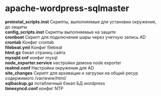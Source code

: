 # apache-wordpress-sqlmaster
<b>preinstal_scripts.inst</b> Скрипты, выполняемые для установки окружения, до защиты<br />
<b>config_scripts.inst</b> Скрипты выполняемые на защите<br />
<b>cronboot</b> Скрипт для подключения шары через учетную запись AD<br />
<b>crontab</b> Конфиг crontab<br />
<b>filebeat.yml</b> Конфиг filebeat<br />
<b>html.gz</b> бэкап страниц сайта<br />
<b>mysqld.cnf</b> конфиг mysql<br />
<b>node_exporter.service</b> настройки демона node exporter<br />
<b>realmd.conf</b> Настройки окружения для AD<br />
<b>site_changes</b> Скрипт для архивации и загрузки на общий ресур содержимого /var/www/html/<br />
<b>sqlbackup.gz</b> потабличный бэкап БД wordpress<br />
<b>timesyncd.conf</b> конфиг NTP<br />
